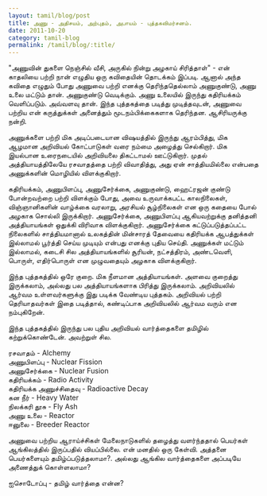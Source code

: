 ```yaml
---
layout: tamil/blog/post
title: அணு - அதிசயம், அற்புதம், அபாயம் - புத்தகவிமர்சனம்.
date: 2011-10-20
category: tamil-blog
permalink: /tamil/blog/:title/
---
```


"அணுவின் துகளை நெஞ்சில் வீசி, அருகில் நின்று அழகாய் சிரித்தாள்" - என் காதலியை பற்றி நான் எழுதிய ஒரு கவிதையின் தொடக்கம் இப்படி. ஆனால் அந்த கவிதை எழுதும் போது அணுவை பற்றி எனக்கு தெரிந்ததெல்லாம் அணுகுண்டு, அணு உலை மட்டும் தான். அணுகுண்டு வெடிக்கும். அணு உலையில் இருந்து கதிரியக்கம் வெளிப்படும். அவ்வளவு தான். இந்த புத்தகத்தை படித்து முடித்தவுடன், அணுவை பற்றிய என் கருத்துக்கள் அனைத்தும் மூடநம்பிக்கைகளாக தெரிந்தன. ஆசிரியருக்கு நன்றி.

அணுக்களை பற்றி மிக அடிப்படையான விஷயத்தில் இருந்து ஆரம்பித்து, மிக ஆழமான அறிவியல் கோட்பாடுகள் வரை நம்மை அழைத்து செல்கிறார். மிக இயல்பான உரைநடையில் அறிவியலை திகட்டாமல் ஊட்டுகிறார். முதல் அத்தியாயத்திலேயே ரசவாதத்தை பற்றி விவாதித்து, அது ஏன் சாத்தியமில்லை என்பதை அணுக்களின் மொழியில் விளக்குகிறார்.

கதிரியக்கம், அணுபிளப்பு, அணுசேர்க்கை, அணுகுண்டு, ஹைட்ரஜன் குண்டு போன்றவற்றை பற்றி விளக்கும் போது, அவை உருவாக்கபட்ட காலநிலைகள், விஞ்ஞானிகளின் வாழ்க்கை வரலாறு, அரசியல் சூழ்நிலைகள் என ஒரு கதையை போல் அழகாக சொல்லி இருக்கிறார். அணுசேர்க்கை, அணுபிளப்பு ஆகியவற்றுக்கு தனித்தனி அத்தியாயங்கள் ஒதுக்கி விரிவாக விளக்குகிறார். அணுசேர்க்கை கட்டுப்படுத்தப்பட்ட நிலைகளில் சாத்தியமானால் உலகத்தின் மின்சாரத் தேவையை கதிரியக்க ஆபத்துக்கள் இல்லாமல் பூர்த்தி செய்ய முடியும் என்பது எனக்கு புதிய செய்தி. அணுக்கள் மட்டும் இல்லாமல், கடைசி சில அத்தியாயங்களில் சூரியன், நட்சத்திரம், அண்டவெளி, பொருள், எதிர்பொருள் என முழுவதையும் அழகாக விளக்குகிறார்.

இந்த புத்தகத்தில் ஒரே குறை. மிக நீளமான அத்தியாயங்கள். அளவை குறைத்து இருக்கலாம், அல்லது பல அத்தியாயங்களாக பிரித்து இருக்கலாம். அறிவியலில் ஆர்வம உள்ளவர்களுக்கு இது படிக்க வேண்டிய புத்தகம். அறிவியல் பற்றி தெரியாதவர்கள் இதை படித்தால், கண்டிப்பாக அறிவியலில் ஆர்வம வரும் என நம்புகிறேன்.

இந்த புத்தகத்தில் இருந்து பல புதிய அறிவியல் வார்த்தைகளை தமிழில் கற்றுக்கொண்டேன். அவற்றுள் சில.

ரசவாதம் - Alchemy <br/>
அணுபிளப்பு - Nuclear Fission <br/>
அணுசேர்க்கை - Nuclear Fusion <br/>
கதிரியக்கம் - Radio Activity <br/>
கதிரியக்க அணுச்சிதைவு - Radioactive Decay <br/>
கன நீர் - Heavy Water <br/>
நிலக்கரி தூசு - Fly Ash <br/>
அணு உலை - Reactor <br/>
ஈனுலை - Breeder Reactor

அணுவை பற்றிய ஆராய்ச்சிகள் மேலைநாடுகளில் தழைத்து வளர்ந்ததால் பெயர்கள் ஆங்கிலத்தில் இருப்பதில் வியப்பில்லை. என் மனதில் ஒரு கேள்வி. அத்தனை பெயர்களையும் தமிழ்ப்படுத்தலாமா?. அல்லது ஆங்கில வார்த்தைகளை அப்படியே அணைத்துக் கொள்ளலாமா?

ஐசொடோப்பு - தமிழ் வார்த்தை என்ன?
